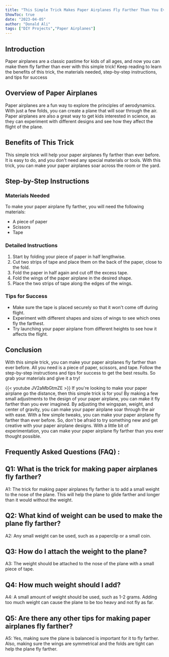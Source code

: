 ```yaml
---
title: "This Simple Trick Makes Paper Airplanes Fly Farther Than You Ever Imagined!"
ShowToc: true 
date: "2023-04-05"
author: "Donald Ali" 
tags: ["DIY Projects","Paper Airplanes"]
---
```

## Introduction 

Paper airplanes are a classic pastime for kids of all ages, and now you can make them fly farther than ever with this simple trick! Keep reading to learn the benefits of this trick, the materials needed, step-by-step instructions, and tips for success 

## Overview of Paper Airplanes 

Paper airplanes are a fun way to explore the principles of aerodynamics. With just a few folds, you can create a plane that will soar through the air. Paper airplanes are also a great way to get kids interested in science, as they can experiment with different designs and see how they affect the flight of the plane. 

## Benefits of This Trick 

This simple trick will help your paper airplanes fly farther than ever before. It is easy to do, and you don't need any special materials or tools. With this trick, you can make your paper airplanes soar across the room or the yard. 

## Step-by-Step Instructions 

### Materials Needed 

To make your paper airplane fly farther, you will need the following materials: 

- A piece of paper 
- Scissors 
- Tape 

### Detailed Instructions 

1. Start by folding your piece of paper in half lengthwise. 
2. Cut two strips of tape and place them on the back of the paper, close to the fold. 
3. Fold the paper in half again and cut off the excess tape. 
4. Fold the wings of the paper airplane in the desired shape. 
5. Place the two strips of tape along the edges of the wings. 

### Tips for Success 

- Make sure the tape is placed securely so that it won't come off during flight. 
- Experiment with different shapes and sizes of wings to see which ones fly the farthest. 
- Try launching your paper airplane from different heights to see how it affects the flight. 

## Conclusion 

With this simple trick, you can make your paper airplanes fly farther than ever before. All you need is a piece of paper, scissors, and tape. Follow the step-by-step instructions and tips for success to get the best results. So grab your materials and give it a try!

{{< youtube JV2aMbGtmZE >}} 
If you're looking to make your paper airplane go the distance, then this simple trick is for you! By making a few small adjustments to the design of your paper airplane, you can make it fly farther than you ever imagined. By adjusting the wingspan, weight, and center of gravity, you can make your paper airplane soar through the air with ease. With a few simple tweaks, you can make your paper airplane fly farther than ever before. So, don't be afraid to try something new and get creative with your paper airplane designs. With a little bit of experimentation, you can make your paper airplane fly farther than you ever thought possible.

## Frequently Asked Questions (FAQ) :
## Q1: What is the trick for making paper airplanes fly farther?

A1: The trick for making paper airplanes fly farther is to add a small weight to the nose of the plane. This will help the plane to glide farther and longer than it would without the weight. 

## Q2: What kind of weight can be used to make the plane fly farther?

A2: Any small weight can be used, such as a paperclip or a small coin. 

## Q3: How do I attach the weight to the plane?

A3: The weight should be attached to the nose of the plane with a small piece of tape. 

## Q4: How much weight should I add?

A4: A small amount of weight should be used, such as 1-2 grams. Adding too much weight can cause the plane to be too heavy and not fly as far. 

## Q5: Are there any other tips for making paper airplanes fly farther?

A5: Yes, making sure the plane is balanced is important for it to fly farther. Also, making sure the wings are symmetrical and the folds are tight can help the plane fly farther.



